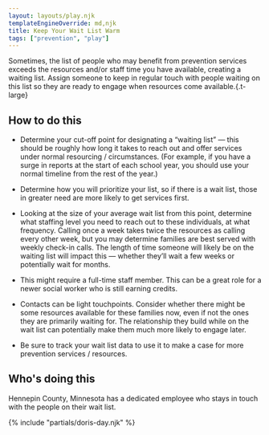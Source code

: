 ```yaml
---
layout: layouts/play.njk
templateEngineOverride: md,njk
title: Keep Your Wait List Warm
tags: ["prevention", "play"]
---
```


Sometimes, the list of people who may benefit from prevention services exceeds the resources and/or staff time you have available, creating a waiting list. Assign someone to keep in regular touch with people waiting on this list so they are ready to engage when resources come available.{.t-large}

## How to do this

* Determine your cut-off point for designating a “waiting list” — this should be roughly how long it takes to reach out and offer services under normal resourcing / circumstances. (For example, if you have a surge in reports at the start of each school year, you should use your normal timeline from the rest of the year.)

* Determine how you will prioritize your list, so if there is a wait list, those in greater need are more likely to get services first.

* Looking at the size of your average wait list from this point, determine what staffing level you need to reach out to these individuals, at what frequency. Calling once a week takes twice the resources as calling every other week, but you may determine families are best served with weekly check-in calls. The length of time someone will likely be on the waiting list will impact this — whether they’ll wait a few weeks or potentially wait for months.

* This might require a full-time staff member. This can be a great role for a newer social worker who is still earning credits.

* Contacts can be light touchpoints. Consider whether there might be some resources available for these families now, even if not the ones they are primarily waiting for. The relationship they build while on the wait list can potentially make them much more likely to engage later.

* Be sure to track your wait list data to use it to make a case for more prevention services / resources.

## Who's doing this

Hennepin County, Minnesota has a dedicated employee who stays in touch with the people on their wait list.

{% include "partials/doris-day.njk" %}